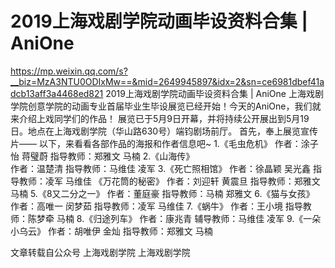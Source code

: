 
# 2019上海戏剧学院动画毕设资料合集 | AniOne
https://mp.weixin.qq.com/s?__biz=MzA3NTU0ODIxMw==&mid=2649945897&idx=2&sn=ce6981dbef41adcb13aff3a4468ed821 
2019上海戏剧学院动画毕设资料合集 | AniOne
上海戏剧学院创意学院的动画专业首届毕业生毕设展览已经开始！今天的AniOne，我们就来介绍上戏同学们的作品！
展览已于5月9日开幕，并将持续公开展出到5月19日。地点在上海戏剧学院（华山路630号）端钧剧场前厅。
首先，奉上展览宣传片——
以下，来看看各部作品的海报和作者信息吧~
1.《毛虫危机》
作者：涂子怡  蒋璧蔚
指导教师：郑雅文  马楠
2.《山海传》  
作者：温楚清
指导教师：马维佳  凌军
3.《死亡照相馆》
作者：徐晶颖  吴光鑫
指导教师：凌军  马维佳
《万花筒的秘密》
作者：刘迎轩  黄震旦
指导教师：郑雅文  马楠
5.《8又二分之一》
作者：董庭豪
指导教师：马楠  郑雅文
6.《猫与女孩》
作者：高唯一  闵梦茹
指导教师：凌军  马维佳
7.《蜗牛》
作者：王小境
指导教师：陈梦牵  马楠
8.《归途列车》
作者：康兆青
辅导教师：马维佳  凌军
9.《一朵小乌云》
作者：胡唯伊  金灿
指导教师：郑雅文  马楠
 
文章转载自公众号
上海戏剧学院 上海戏剧学院 